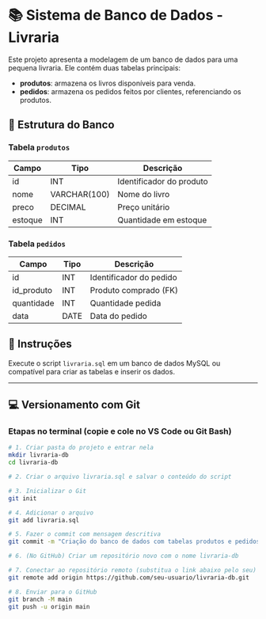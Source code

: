 # 📚 Sistema de Banco de Dados - Livraria

Este projeto apresenta a modelagem de um banco de dados para uma pequena livraria. Ele contém duas tabelas principais:

- **produtos**: armazena os livros disponíveis para venda.
- **pedidos**: armazena os pedidos feitos por clientes, referenciando os produtos.

## 📂 Estrutura do Banco

### Tabela `produtos`
| Campo  | Tipo         | Descrição             |
|--------|--------------|------------------------|
| id     | INT          | Identificador do produto |
| nome   | VARCHAR(100) | Nome do livro           |
| preco  | DECIMAL      | Preço unitário          |
| estoque | INT         | Quantidade em estoque   |

### Tabela `pedidos`
| Campo     | Tipo | Descrição                     |
|-----------|------|-------------------------------|
| id        | INT  | Identificador do pedido       |
| id_produto | INT | Produto comprado (FK)         |
| quantidade | INT | Quantidade pedida             |
| data      | DATE | Data do pedido                |

## 💾 Instruções
Execute o script `livraria.sql` em um banco de dados MySQL ou compatível para criar as tabelas e inserir os dados.

---

## 💻 Versionamento com Git

### Etapas no terminal (copie e cole no VS Code ou Git Bash)

```bash
# 1. Criar pasta do projeto e entrar nela
mkdir livraria-db
cd livraria-db

# 2. Criar o arquivo livraria.sql e salvar o conteúdo do script

# 3. Inicializar o Git
git init

# 4. Adicionar o arquivo
git add livraria.sql

# 5. Fazer o commit com mensagem descritiva
git commit -m "Criação do banco de dados com tabelas produtos e pedidos"

# 6. (No GitHub) Criar um repositório novo com o nome livraria-db

# 7. Conectar ao repositório remoto (substitua o link abaixo pelo seu)
git remote add origin https://github.com/seu-usuario/livraria-db.git

# 8. Enviar para o GitHub
git branch -M main
git push -u origin main
